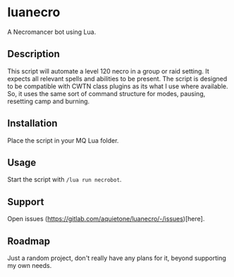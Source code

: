 # luanecro

A Necromancer bot using Lua.

## Description
This script will automate a level 120 necro in a group or raid setting. It expects all relevant spells and abilities to be present.
The script is designed to be compatible with CWTN class plugins as its what I use where available. So, it uses the same sort of command structure for modes, pausing, resetting camp and burning.

## Installation
Place the script in your MQ Lua folder.

## Usage
Start the script with `/lua run necrobot`.

## Support
Open issues (https://gitlab.com/aquietone/luanecro/-/issues)[here].

## Roadmap
Just a random project, don't really have any plans for it, beyond supporting my own needs.
